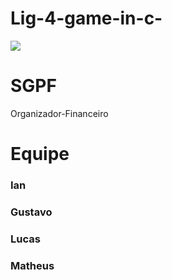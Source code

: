 # Lig-4-game-in-c-

<img src="https://cdn.discordapp.com/attachments/838041895354761296/1028279765611860049/unknown.png">


# SGPF
Organizador-Financeiro  
<h1>Equipe</h1>

<h3>Ian</h2>
<h3>Gustavo</h2>
<h3>Lucas</h2>
<h3>Matheus</h2>
